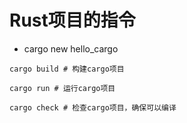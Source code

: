 
# Rust项目的指令
- cargo new hello_cargo
```shell
cargo build # 构建cargo项目

cargo run # 运行cargo项目

cargo check # 检查cargo项目，确保可以编译

```


